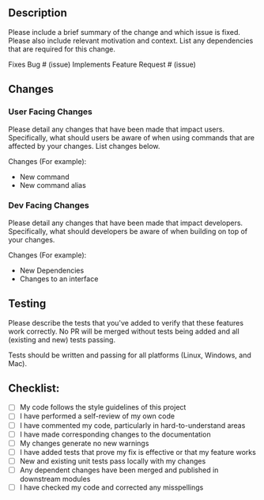 ## Description

Please include a brief summary of the change and which issue is fixed. Please also include relevant motivation and context. List any dependencies that are required for this change.

Fixes Bug # (issue)
Implements Feature Request # (issue)

## Changes

### User Facing Changes

Please detail any changes that have been made that impact users. Specifically, what should users be aware of when using commands that are affected by your changes. List changes below.

Changes (For example):
- New command
- New command alias

### Dev Facing Changes

Please detail any changes that have been made that impact developers. Specifically, what should developers be aware of when building on top of your changes. 

Changes (For example):
- New Dependencies
- Changes to an interface

## Testing

Please describe the tests that you've added to verify that these features work correctly. No PR will be merged without tests being added and all (existing and new) tests passing.

Tests should be written and passing for all platforms (Linux, Windows, and Mac). 

## Checklist:

- [ ] My code follows the style guidelines of this project
- [ ] I have performed a self-review of my own code
- [ ] I have commented my code, particularly in hard-to-understand areas
- [ ] I have made corresponding changes to the documentation
- [ ] My changes generate no new warnings
- [ ] I have added tests that prove my fix is effective or that my feature works
- [ ] New and existing unit tests pass locally with my changes
- [ ] Any dependent changes have been merged and published in downstream modules
- [ ] I have checked my code and corrected any misspellings
